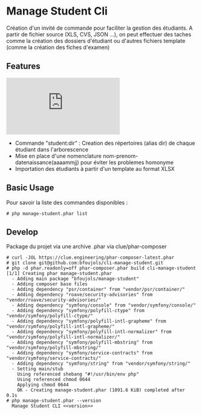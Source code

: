 # Manage Student Cli

Création d'un invité de commande pour faciliter la gestion des étudiants. 
A partir de fichier source (XLS, CVS, JSON ...), on peut effectuer des taches comme la création des dossiers d'étudiant ou d'autres fichiers template (comme la création des fiches d'examen)

## Features

![CHANGELOG](https://github.com/bfoujols/manage-student-cli/blob/main/CHANGELOG.md)

* Commande "student:dir" : Creation des répertoires (alias dir) de chaque étudiant dans l'arborescence
* Mise en place d'une nomenclature nom-prenom-datenaissance(aaaammjj) pour éviter les problemes homonyme
* Importation des étudiants à partir d'un template au format XLSX

## Basic Usage

Pour savoir la liste des commandes disponibles :
```
# php manage-student.phar list
```


## Develop

Package du projet via une archive .phar via clue/phar-composer
```
# curl -JOL https://clue.engineering/phar-composer-latest.phar
# git clone git@github.com:bfoujols/cli-manage-student.git
# php -d phar.readonly=off phar-composer.phar build cli-manage-student
[1/1] Creating phar manage-student.phar
  - Adding main package "bfoujols/manage-student"
  - Adding composer base files
  - Adding dependency "psr/container" from "vendor/psr/container/"
  - Adding dependency "roave/security-advisories" from "vendor/roave/security-advisories/"
  - Adding dependency "symfony/console" from "vendor/symfony/console/"
  - Adding dependency "symfony/polyfill-ctype" from "vendor/symfony/polyfill-ctype/"
  - Adding dependency "symfony/polyfill-intl-grapheme" from "vendor/symfony/polyfill-intl-grapheme/"
  - Adding dependency "symfony/polyfill-intl-normalizer" from "vendor/symfony/polyfill-intl-normalizer/"
  - Adding dependency "symfony/polyfill-mbstring" from "vendor/symfony/polyfill-mbstring/"
  - Adding dependency "symfony/service-contracts" from "vendor/symfony/service-contracts/"
  - Adding dependency "symfony/string" from "vendor/symfony/string/"
  - Setting main/stub
    Using referenced shebang "#!/usr/bin/env php"
    Using referenced chmod 0644
    Applying chmod 0644
    OK - Creating manage-student.phar (1091.6 KiB) completed after 0.1s
# php manage-student.phar --version
  Manage Student CLI <<version>>
```

